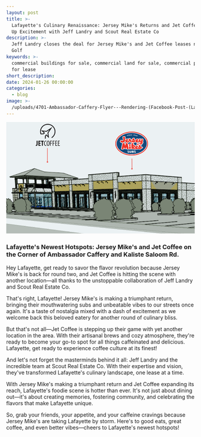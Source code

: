 ```yaml
---
layout: post
title: >-
  Lafayette's Culinary Renaissance: Jersey Mike's Returns and Jet Coffee Brews
  Up Excitement with Jeff Landry and Scout Real Estate Co
description: >-
  Jeff Landry closes the deal for Jersey Mike's and Jet Coffee leases near Top
  Golf
keywords: >-
  commercial buildings for sale, commercial land for sale, commercial property
  for lease
short_description:
date: 2024-01-26 00:00:00
categories:
  - blog
image: >-
  /uploads/4701-Ambassador-Caffery-Flyer---Rendering-(Facebook-Post-(Landscape)).png
---
```

![](/uploads/2e00ce6b-da69-47b4-af4b-1f8ca01f7f10.png)

### Lafayette's Newest Hotspots: Jersey Mike's and Jet Coffee on the Corner of Ambassador Caffery and Kaliste Saloom Rd.

Hey Lafayette, get ready to savor the flavor revolution because Jersey Mike's is back for round two, and Jet Coffee is hitting the scene with another location—all thanks to the unstoppable collaboration of Jeff Landry and Scout Real Estate Co.

That's right, Lafayette! Jersey Mike's is making a triumphant return, bringing their mouthwatering subs and unbeatable vibes to our streets once again. It's a taste of nostalgia mixed with a dash of excitement as we welcome back this beloved eatery for another round of culinary bliss.

But that's not all—Jet Coffee is stepping up their game with yet another location in the area. With their artisanal brews and cozy atmosphere, they're ready to become your go-to spot for all things caffeinated and delicious. Lafayette, get ready to experience coffee culture at its finest!

And let's not forget the masterminds behind it all: Jeff Landry and the incredible team at Scout Real Estate Co. With their expertise and vision, they've transformed Lafayette's culinary landscape, one lease at a time.

With Jersey Mike's making a triumphant return and Jet Coffee expanding its reach, Lafayette's foodie scene is hotter than ever. It's not just about dining out—it's about creating memories, fostering community, and celebrating the flavors that make Lafayette unique.

So, grab your friends, your appetite, and your caffeine cravings because Jersey Mike's are taking Lafayette by storm. Here's to good eats, great coffee, and even better vibes—cheers to Lafayette's newest hotspots!